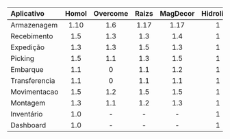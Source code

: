 |Aplicativo|Homol|Overcome|Raizs|MagDecor|Hidrolight|NkStore|
|:-|:-:|:-:|:-:|:-:|:-:|:-:|
|Armazenagem|1.10|1.6|1.17|1.17|1|1|
|Recebimento|1.5|1.3|1.3|1.4|1|1|
|Expedição|1.3|1.3|1.5|1.3|1|1|
|Picking|1.5|1.1|1.3|1.5|1|1|
|Embarque|1.1|0|1.1|1.2|1|1|
|Transferencia|1.1|0|1.1|1.1|1|1|
|Movimentacao|1.5|1.2|1.5|1.5|1|1|
|Montagem|1.3|1.1|1.2|1.3|1|1|
|Inventário|1.0|-|-|-|1|1|
|Dashboard|1.0|-|-|-|1|1|
